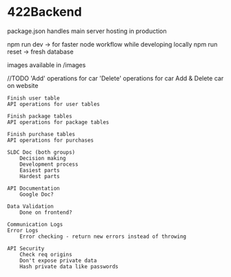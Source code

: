 # 422Backend

package.json handles main server hosting in production

npm run dev -> for faster node workflow while developing locally
npm run reset -> fresh database

images available in /images 

//TODO
    'Add' operations for car
    'Delete' operations for car
    Add & Delete car on website
    
    Finish user table
    API operations for user tables

    Finish package tables
    API operations for package tables

    Finish purchase tables
    API operations for purchases

    SLDC Doc (both groups)
        Decision making
        Development process
        Easiest parts
        Hardest parts

    API Documentation
        Google Doc?

    Data Validation
        Done on frontend?

    Communication Logs
    Error Logs
        Error checking - return new errors instead of throwing

    API Security
        Check req origins
        Don't expose private data
        Hash private data like passwords
